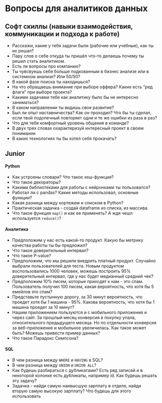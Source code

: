 # Вопросы для аналитиков данных

## Софт скиллы (навыки взаимодействия, коммуникации и подхода к работе)

* Расскажи, какие у тебя задачи были (рабочие или учебные), как ты их решал?
* Пару слов о себе откуда ты пришёл что-то делаешь почему ты решил стать аналитиком.
* Есть ли вопросы про компанию?
* Ты чувсвуешь себя больше подкованным в бизнес анализе или в системном анализе? Или 50/50?
* В какой фазе поиска ты находишься?
* На что обращаешь внимание при выборе оффера? Какие есть “ред флаги” при выборе проекта?
* Какими задачами тебе как аналитику было бы не интересно заниматься?
* В каком направлении ты видишь свое развитие?
* Был ли опыт наставничества? Как он проходил? Что бы ты сделал, если твой подопечный повторяет одни и те же ошибки из раза в раз?
* Что для тебя комфортный уровень общения в команде?
* В двух трех словах охарактеризуй интересный проект в своем понимании
* В каких технологиях ты бы хотел себя прокачать?

## Junior

#### Python

* Как устроены словари? Что такое хеш-функция?
* Что такое декораторы?
* Какими библиотеками для работы с нейронками ты пользовался?
* Работал ли с pandas? Какие методы использовал, основные функции?
* Какая разница между кортежем и списком в Python?
* Практическая задачка - создай dataframe из списка, из массива.
* Что такое функция `map()` и как ее применять? А ждя чешл используется `reduce()`?

#### Аналитика

* Предположим у нас есть какой-то продукт. Какую бы метрику качества работы ты бы предложил?
* Что такое доверительный интервал?
* Что такое P-value?
* Предположим, что мы решили внедрить платный продукт. Случайно выбрали пользователей для теста. Новым продуктом воспользовались 1000 человек, можешь построить 95% доверительный интервал, где у нас будет медианный средний чек?
* Предположим 10% писем, которые приходят к нам - это спам. Пользователь получил 100 писем, какая вероятность, что хотя бы 5 емейлов это спам?
* Представьте пустынную дорогу, за 30 минут вероятность, что проедет хотя бы 1 машина - 95%. Какова вероятность, что хотя бы 1 машина проедет за 10 минут?
* Нашим приложением пользуются и с мобильного приложения и через сайт. За прошлый месяц конверсия в покупку упала, относительного предыдущего месяца. Но по отдельности конверсия за веб-приложение и мобильное увеличилась. Как такое может быть? Можешь привести пример данных?
* Что такое Парадокс Симпсона?

#### SQL

* В чем разница между `WHERE` и `HAVING` в SQL?
* В чем разница между `UNION` и `UNION ALL`?
* Как будешь разбираться с дубликатами? Есть ряд записей и в некоторой колонке есть дубликаты, например id. Как будешь решать эту задачу?
* Задачка - найди самую наивысшую зарплату в отделе, найди вторую самую высокую зарплату? Что будешь для этого использовать
